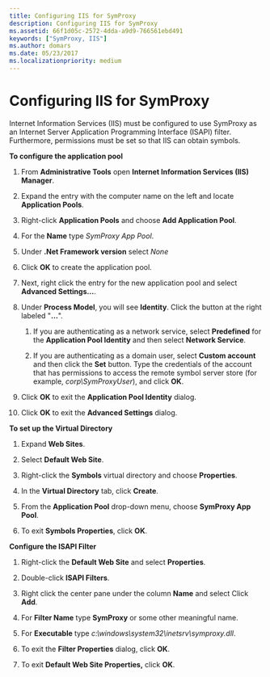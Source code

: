 ```yaml
---
title: Configuring IIS for SymProxy
description: Configuring IIS for SymProxy
ms.assetid: 66f1d05c-2572-4dda-a9d9-766561ebd491
keywords: ["SymProxy, IIS"]
ms.author: domars
ms.date: 05/23/2017
ms.localizationpriority: medium
---
```


# Configuring IIS for SymProxy


Internet Information Services (IIS) must be configured to use SymProxy as an Internet Server Application Programming Interface (ISAPI) filter. Furthermore, permissions must be set so that IIS can obtain symbols.

**To configure the application pool**

1.  From **Administrative Tools** open **Internet Information Services (IIS) Manager**.

2.  Expand the entry with the computer name on the left and locate **Application Pools**.

3.  Right-click **Application Pools** and choose **Add Application Pool**.

4.  For the **Name** type *SymProxy App Pool*.

5.  Under **.Net Framework version** select *None*

6.  Click **OK** to create the application pool.

7.  Next, right click the entry for the new application pool and select **Advanced Settings…**.

8.  Under **Process Model**, you will see **Identity**. Click the button at the right labeled "**…**".

    1.  If you are authenticating as a network service, select **Predefined** for the **Application Pool Identity** and then select **Network Service**.

    2.  If you are authenticating as a domain user, select **Custom account** and then click the **Set** button. Type the credentials of the account that has permissions to access the remote symbol server store (for example, *corp\\SymProxyUser*), and click **OK**.

9.  Click **OK** to exit the **Application Pool Identity** dialog.

10. Click **OK** to exit the **Advanced Settings** dialog.

**To set up the Virtual Directory**

1.  Expand **Web Sites**.

2.  Select **Default Web Site**.

3.  Right-click the **Symbols** virtual directory and choose **Properties**.

4.  In the **Virtual Directory** tab, click **Create**.

5.  From the **Application Pool** drop-down menu, choose **SymProxy App Pool**.

6.  To exit **Symbols Properties**, click **OK**.

**Configure the ISAPI Filter**

1.  Right-click the **Default Web Site** and select **Properties**.

2.  Double-click **ISAPI Filters**.

3.  Right click the center pane under the column **Name** and select Click **Add**.

4.  For **Filter Name** type **SymProxy** or some other meaningful name.

5.  For **Executable** type *c:\\windows\\system32\\inetsrv\\symproxy.dll*.

6.  To exit the **Filter Properties** dialog, click **OK**.

7.  To exit **Default Web Site Properties,** click **OK**.

 

 





